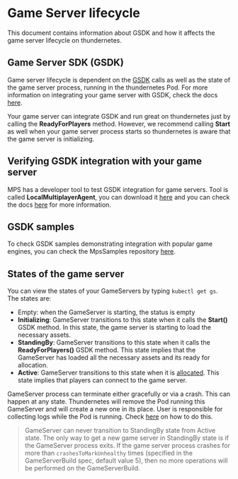 # Game Server lifecycle

This document contains information about GSDK and how it affects the game server lifecycle on thundernetes.

## Game Server SDK (GSDK)

Game server lifecycle is dependent on the [GSDK](https://github.com/PlayFab/gsdk) calls as well as the state of the game server process, running in the thundernetes Pod. For more information on integrating your game server with GSDK, check the docs [here](https://docs.microsoft.com/en-us/gaming/playfab/features/multiplayer/servers/integrating-game-servers-with-gsdk).

Your game server can integrate GSDK and run great on thundernetes just by calling the **ReadyForPlayers** method. However, we recommend calling **Start** as well when your game server process starts so thundernetes is aware that the game server is initializing.

## Verifying GSDK integration with your game server

MPS has a developer tool to test GSDK integration for game servers. Tool is called **LocalMultiplayerAgent**, you can download it [here](https://github.com/PlayFab/MpsAgent) and you can check the docs [here](https://docs.microsoft.com/en-us/gaming/playfab/features/multiplayer/servers/locally-debugging-game-servers-and-integration-with-playfab#using-localmultiplayeragent-with-linux-containers) for more information.

## GSDK samples

To check GSDK samples demonstrating integration with popular game engines, you can check the MpsSamples repository [here](https://github.com/PlayFab/MpsSamples).

## States of the game server

You can view the states of your GameServers by typing `kubectl get gs`. The states are:

- Empty: when the GameServer is starting, the status is empty
- **Initializing**: GameServer transitions to this state when it calls the **Start()** GSDK method. In this state, the game server is starting to load the necessary assets.
- **StandingBy**: GameServer transitions to this state when it calls the **ReadyForPlayers()** GSDK method. This state implies that the GameServer has loaded all the necessary assets and its ready for allocation.
- **Active**: GameServer transitions to this state when it is [allocated](quickstart.md#allocate-a-game-server). This state implies that players can connect to the game server.

GameServer process can terminate either gracefully or via a crash. This can happen at any state. Thundernetes will remove the Pod running this GameServer and will create a new one in its place. User is responsible for collecting logs while the Pod is running. Check [here](FAQ.md#grab-gameserver-logs) on how to do this.

> GameServer can never transition to StandingBy state from Active state. The only way to get a new game server in StandingBy state is if the GameServer process exits.
> If the game server process crashes for more than `crashesToMarkUnhealthy` times (specified in the GameServerBuild spec, default value 5), then no more operations will be performed on the GameServerBuild. 